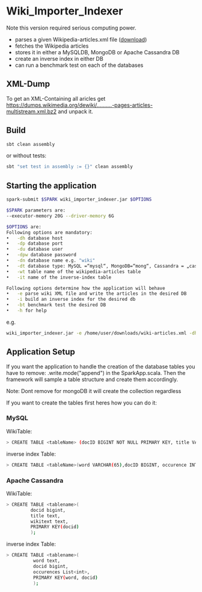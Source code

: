 # Wiki_Importer_Indexer

Note this version required serious computing power.

* parses a given Wikipedia-articles.xml file ([download](https://dumps.wikimedia.org/dewiki/))
* fetches the Wikipedia articles
* stores it in either a MySQLDB, MongoDB or Apache Cassandra DB
* create an inverse index in either DB
* can run a benchmark test on each of the databases

## XML-Dump
To get an XML-Containing all aricles get https://dumps.wikimedia.org/dewiki/..........-pages-articles-multistream.xml.bz2
and unpack it.

## Build
```bash
sbt clean assembly
```
or without tests:

```bash
sbt "set test in assembly := {}" clean assembly
```

## Starting the application

```bash
spark-submit $SPARK wiki_importer_indexer.jar $OPTIONS   
```
```bash
$SPARK parameters are:
--executor-memory 20G --driver-memory 6G
```

```bash
$OPTIONS are: 
Following options are mandatory:
•	-dh database host
•	-dp database port
•	-du database user
•	-dpw database password
•	-dn database name e.g. "wiki"
•	-dt database type: MySQL =“mysql“, MongoDB=“mong“, Cassandra = „cass“
•	-wt table name of the wikipedia-articles table
•	-it name of the inverse-index table

Following options determine how the application will behave
•	-e parse wiki XML file and write the articles in the desired DB
•	-i build an inverse index for the desired db
•	-bt benchmark test the desired DB
•	-h for help
```
e.g.
```bash
wiki_importer_indexer.jar -e /home/user/downloads/wiki-articles.xml -dh databaseHost -dp databasePort -du databaseUser -dpw databasePassword -dn databaseName -dt mysql -wt wikitablename -it indextablename 
```
## Application Setup
If you want the application to handle the creation of the database tables you have to remove: .write.mode("append") in the SparkApp.scala. Then the framework will sample a table structure and create them accordingly. 

Note: Dont remove for mongoDB it will create the collection regardless 

If you want to create the tables first heres how you can do it:

### MySQL

WikiTable:
```bash
> CREATE TABLE <tableName> (docID BIGINT NOT NULL PRIMARY KEY, title VARCHAR(255),wikitext LONGTEXT);
```

inverse index Table: 
```bash
> CREATE TABLE <tableName>(word VARCHAR(65),docID BIGINT, occurence INT,PRIMARY KEY (word, docID, occurence));
```

### Apache Cassandra

WikiTable:
```bash
> CREATE TABLE <tablename>(
 		 docid bigint,
 		 title text,
 		 wikitext text,
 		 PRIMARY KEY(docid)
		 );
```

inverse index Table: 
```bash
> CREATE TABLE <tablename>(
		  word text,
		  docid bigint,
		  occurences List<int>,
		  PRIMARY KEY(word, docid)
		  );
```
